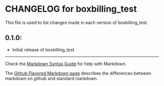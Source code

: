 # CHANGELOG for boxbilling_test

This file is used to list changes made in each version of boxbilling_test.

## 0.1.0:

* Initial release of boxbilling_test

- - -
Check the [Markdown Syntax Guide](http://daringfireball.net/projects/markdown/syntax) for help with Markdown.

The [Github Flavored Markdown page](http://github.github.com/github-flavored-markdown/) describes the differences between markdown on github and standard markdown.
